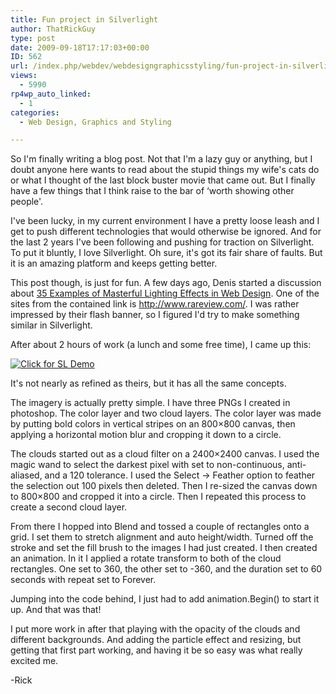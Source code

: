 ```yaml
---
title: Fun project in Silverlight
author: ThatRickGuy
type: post
date: 2009-09-18T17:17:03+00:00
ID: 562
url: /index.php/webdev/webdesigngraphicsstyling/fun-project-in-silverlight/
views:
  - 5990
rp4wp_auto_linked:
  - 1
categories:
  - Web Design, Graphics and Styling

---
```

So I'm finally writing a blog post. Not that I'm a lazy guy or anything, but I doubt anyone here wants to read about the stupid things my wife's cats do or what I thought of the last block buster movie that came out. But I finally have a few things that I think raise to the bar of &#8216;worth showing other people'.

I've been lucky, in my current environment I have a pretty loose leash and I get to push different technologies that would otherwise be ignored. And for the last 2 years I've been following and pushing for traction on Silverlight. To put it bluntly, I love Silverlight. Oh sure, it's got its fair share of faults. But it is an amazing platform and keeps getting better. 

This post though, is just for fun. A few days ago, Denis started a discussion about [35 Examples of Masterful Lighting Effects in Web Design][1]. One of the sites from the contained link is <http://www.rareview.com/>. I was rather impressed by their flash banner, so I figured I'd try to make something similar in Silverlight. 

After about 2 hours of work (a lunch and some free time), I came up this:

[![][2]][3]

It's not nearly as refined as theirs, but it has all the same concepts. 

The imagery is actually pretty simple. I have three PNGs I created in photoshop. The color layer and two cloud layers. The color layer was made by putting bold colors in vertical stripes on an 800&#215;800 canvas, then applying a horizontal motion blur and cropping it down to a circle. 

The clouds started out as a cloud filter on a 2400&#215;2400 canvas. I used the magic wand to select the darkest pixel with set to non-continuous, anti-aliased, and a 120 tolerance. I used the Select -> Feather option to feather the selection out 100 pixels then deleted. Then I re-sized the canvas down to 800&#215;800 and cropped it into a circle. Then I repeated this process to create a second cloud layer.

From there I hopped into Blend and tossed a couple of rectangles onto a grid. I set them to stretch alignment and auto height/width. Turned off the stroke and set the fill brush to the images I had just created. I then created an animation. In it I applied a rotate transform to both of the cloud rectangles. One set to 360, the other set to -360, and the duration set to 60 seconds with repeat set to Forever.

Jumping into the code behind, I just had to add animation.Begin() to start it up. And that was that!

I put more work in after that playing with the opacity of the clouds and different backgrounds. And adding the particle effect and resizing, but getting that first part working, and having it be so easy was what really excited me.

-Rick

 [1]: http://forum.ltd.local/viewtopic.php?f=7&t=5764&start=0&st=0&sk=t&sd=a
 [2]: http://ringdev.com.web10.reliabledomainspace.com/images/tm_cloudwheel.png "Click for SL Demo"
 [3]: http://ringdev.com.web10.reliabledomainspace.com/code/spaceeffect/SL_CloudWheelTestPage.aspx